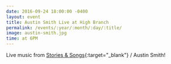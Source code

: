 ```yaml
---
date: 2016-09-24 18:00:00 -0400
layout: event
title: Austin Smith Live at High Branch
permalink: /events/:year/:month/:day/:title/
image: austin-smith.jpg
time: at 6PM
---
```


Live music from [Stories & Songs]{:target="_blank"} / Austin Smith!

[Stories & Songs]: https://www.facebook.com/storiesandsongsmusic/
